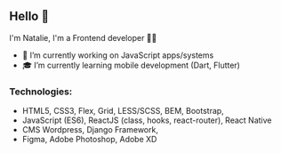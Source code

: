 ## Hello 👋

I'm Natalie, I'm a Frontend developer 👨‍💻

- 🌱 I’m currently working on JavaScript apps/systems
- 🎓 I’m currently learning mobile development (Dart, Flutter)

### Technologies:
- HTML5, CSS3, Flex, Grid, LESS/SCSS, BEM, Bootstrap,
- JavaScript (ES6), ReactJS (class, hooks, react-router), React Native
- CMS Wordpress, Django Framework,
- Figma, Adobe Photoshop, Adobe XD

<!-- ### Contacts: -->
